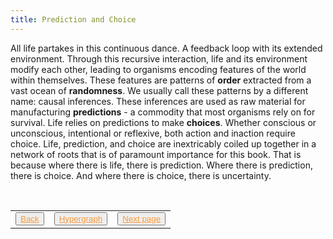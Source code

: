 ```yaml
---
title: Prediction and Choice
---
```

All life partakes in this continuous dance. A feedback loop with its extended environment. Through this recursive interaction, life and its environment modify each other, leading to organisms encoding features of the world within themselves. These features are patterns of **order** extracted from a vast ocean of **randomness**. We usually call these patterns by a different name: causal inferences. These inferences are used as raw material for manufacturing **predictions** - a commodity that most organisms rely on for survival. Life relies on predictions to make **choices**. Whether conscious or unconscious, intentional or reflexive, both action and inaction require choice. Life, prediction, and choice are inextricably coiled up together in a network of roots that is of paramount importance for this book. That is because where there is life, there is prediction. Where there is prediction, there is choice. And where there is choice, there is uncertainty. 
<table> 
  <tr>  
    <td><button type="button"><a href="/gregory" style="color: #f5993d">Back</a></button></td>  
    <td><button type="button"><a href="/hypergraph" style="color: #f5993d">Hypergraph</a></button></td>   
    <td><button type="button"><a href="/time" style="color: #f5993d">Next page</a></button> </td>  
  </tr>   
</table>
